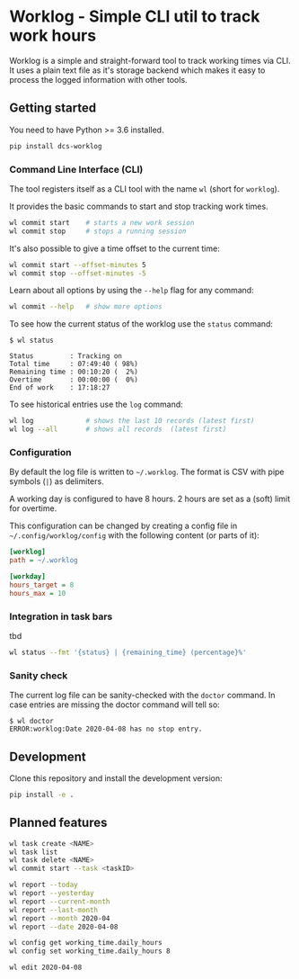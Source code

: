 # Worklog - Simple CLI util to track work hours

Worklog is a simple and straight-forward tool to track working times via CLI.
It uses a plain text file as it's storage backend which makes it easy to
process the logged information with other tools.

## Getting started

You need to have Python >= 3.6 installed.

```bash
pip install dcs-worklog
```

### Command Line Interface (CLI)

The tool registers itself as a CLI tool with the name `wl` (short for
`worklog`).

It provides the basic commands to start and stop tracking work times.

```bash
wl commit start    # starts a new work session
wl commit stop     # stops a running session
```

It's also possible to give a time offset to the current time:

```bash
wl commit start --offset-minutes 5
wl commit stop --offset-minutes -5
```

Learn about all options by using the `--help` flag for any command:

```bash
wl commit --help   # show more options
```

To see how the current status of the worklog use the `status` command:

```
$ wl status

Status         : Tracking on
Total time     : 07:49:40 ( 98%)
Remaining time : 00:10:20 (  2%)
Overtime       : 00:00:00 (  0%)
End of work    : 17:18:27
```

To see historical entries use the `log` command:

```bash
wl log             # shows the last 10 records (latest first)
wl log --all       # shows all records  (latest first)
```

### Configuration

By default the log file is written to `~/.worklog`.
The format is CSV with pipe symbols (`|`) as delimiters.

A working day is configured to have 8 hours.
2 hours are set as a (soft) limit for overtime.

This configuration can be changed by creating a config file in `~/.config/worklog/config` with the following content (or parts of it):

```ini
[worklog]
path = ~/.worklog

[workday]
hours_target = 8
hours_max = 10
```

### Integration in task bars

tbd

```bash
wl status --fmt '{status} | {remaining_time} (percentage}%'
```

### Sanity check

The current log file can be sanity-checked with the `doctor` command.
In case entries are missing the doctor command will tell so:

```
$ wl doctor
ERROR:worklog:Date 2020-04-08 has no stop entry.
```

## Development

Clone this repository and install the development version:

```bash
pip install -e .
```

## Planned features

```bash
wl task create <NAME>
wl task list
wl task delete <NAME>
wl commit start --task <taskID>

wl report --today
wl report --yesterday
wl report --current-month
wl report --last-month
wl report --month 2020-04
wl report --date 2020-04-08

wl config get working_time.daily_hours
wl config set working_time.daily_hours 8

wl edit 2020-04-08
```